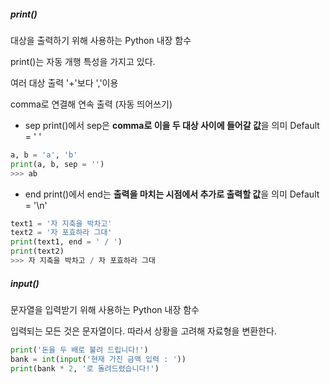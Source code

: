 ##### print()
대상을 출력하기 위해 사용하는 Python 내장 함수

print()는 자동 개행 특성을 가지고 있다.

여러 대상 출력
'+'보다 ','이용

comma로 연결해 연속 출력 (자동 띄어쓰기)

- sep
print()에서 sep은 **comma로 이을 두 대상 사이에 들어갈 값**을 의미
Default = ' '

```python
a, b = 'a', 'b'
print(a, b, sep = '')
>>> ab
```

- end
print()에서 end는 **출력을 마치는 시점에서 추가로 출력할 값**을 의미
Default = '\n'

```python
text1 = '자 지축을 박차고'
text2 = '자 포효하라 그대'
print(text1, end = ' / ')
print(text2)
>>> 자 지축을 박차고 / 자 포효하라 그대
```


##### input()
문자열을 입력받기 위해 사용하는 Python 내장 함수

입력되는 모든 것은 문자열이다. 따라서 상황을 고려해 자료형을 변환한다.

```python
print('돈을 두 배로 불려 드립니다!')
bank = int(input('현재 가진 금액 입력 : '))
print(bank * 2, '로 돌려드렸습니다!')
```